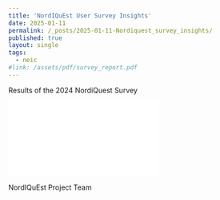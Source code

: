 ```yaml
---
title: 'NordIQuEst User Survey Insights'
date: 2025-01-11
permalink: /_posts/2025-01-11-Nordiquest_survey_insights/
published: true
layout: single
tags:
  - neic
#link: /assets/pdf/survey_report.pdf
---
```


Results of the 2024 NordiQuest Survey

<embed src="/assets/pdf/survey_report.pdf" type="application/pdf" />

NordIQuEst Project Team
